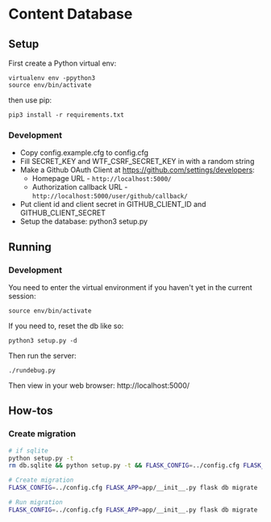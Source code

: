 # Content Database

## Setup

First create a Python virtual env:

	virtualenv env -ppython3
	source env/bin/activate

then use pip:

	pip3 install -r requirements.txt

### Development

* Copy config.example.cfg to config.cfg
* Fill SECRET_KEY and WTF_CSRF_SECRET_KEY in with a random string
* Make a Github OAuth Client at <https://github.com/settings/developers>:
	* Homepage URL - `http://localhost:5000/`
	* Authorization callback URL - `http://localhost:5000/user/github/callback/`
* Put client id and client secret in GITHUB_CLIENT_ID and GITHUB_CLIENT_SECRET
* Setup the database: python3 setup.py


## Running

### Development

You need to enter the virtual environment if you haven't yet in
the current session:

	source env/bin/activate

If you need to, reset the db like so:

	python3 setup.py -d

Then run the server:

	./rundebug.py

Then view in your web browser: http://localhost:5000/

## How-tos

### Create migration

```sh
# if sqlite
python setup.py -t
rm db.sqlite && python setup.py -t && FLASK_CONFIG=../config.cfg FLASK_APP=app/__init__.py flask db stamp head

# Create migration
FLASK_CONFIG=../config.cfg FLASK_APP=app/__init__.py flask db migrate

# Run migration
FLASK_CONFIG=../config.cfg FLASK_APP=app/__init__.py flask db migrate
```
